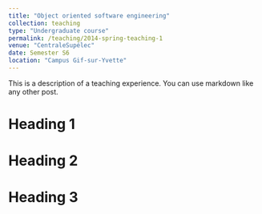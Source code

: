 ```yaml
---
title: "Object oriented software engineering"
collection: teaching
type: "Undergraduate course"
permalink: /teaching/2014-spring-teaching-1
venue: "CentraleSupélec"
date: Semester S6
location: "Campus Gif-sur-Yvette"
---
```


This is a description of a teaching experience. You can use markdown like any other post.

Heading 1
======

Heading 2
======

Heading 3
======
